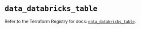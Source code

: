 # `data_databricks_table`

Refer to the Terraform Registry for docs: [`data_databricks_table`](https://registry.terraform.io/providers/databricks/databricks/1.49.1/docs/data-sources/table).
